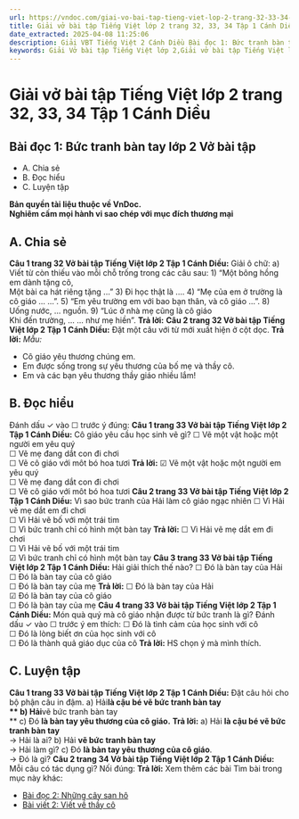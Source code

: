 ```yaml
---
url: https://vndoc.com/giai-vo-bai-tap-tieng-viet-lop-2-trang-32-33-34-tap-1-canh-dieu-321261
title: Giải vở bài tập Tiếng Việt lớp 2 trang 32, 33, 34 Tập 1 Cánh Diều - VnDoc.com
date_extracted: 2025-04-08 11:25:06
description: Giải VBT Tiếng Việt 2 Cánh Diều Bài đọc 1: Bức tranh bàn tay trang 32 được biên soạn nhằm giúp các em HS học tập tốt môn Tiếng Việt lớp 2 Cánh Diều. Mời các bạn tham khảo.
keywords: Giải Vở bài tập Tiếng Việt lớp 2,Giải vở bài tập Tiếng Việt lớp 2 trang 32 Tập 1 Cánh Diều,Giải Bài đọc 1 Bức tranh bàn tay lớp 2 Cánh Diều Vở bài tập,Bài 8 Em yêu thầy cô lớp 2 Vở bài tập,Giải VBT Tiếng Việt lớp 2 Tập 1 trang 32 Cánh Diều,Giải Bài đọc 1 Bức tranh bàn tay lớp 2 Cánh Diều,Giải vbt Tiếng Việt lớp 2
---
```


# Giải vở bài tập Tiếng Việt lớp 2 trang 32, 33, 34 Tập 1 Cánh Diều
## **Bài đọc 1: Bức tranh bàn tay lớp 2 Vở bài tập**
  * A. Chia sẻ
  * B. Đọc hiểu
  * C. Luyện tập

**Bản quyền tài liệu thuộc về VnDoc.**  
**Nghiêm cấm mọi hành vi sao chép với mục đích thương mại**
## **A. Chia sẻ**
**Câu 1 trang 32 Vở bài tập Tiếng Việt lớp 2 Tập 1 Cánh Diều:** Giải ô chữ:
a\) Viết từ còn thiếu vào mỗi chỗ trống trong các câu sau:
1\) “Một bông hồng em dành tặng cô,  
Một bài ca hát riêng tặng ...”
3\) Đi học thật là ....
4\) “Mẹ của em ở trường là cô giáo ... ...”.
5\) “Em yêu trường em với bao bạn thân, và cô giáo ...”.
8\) Uống nước, ... nguồn.
9\) “Lúc ở nhà mẹ cũng là cô giáo  
Khi đến trường, ... ... như mẹ hiền”.
**Trả lời:**
**Câu 2 trang 32 Vở bài tập Tiếng Việt lớp 2 Tập 1 Cánh Diều:** Đặt một câu với từ mới xuất hiện ở cột dọc.
**Trả lời:**
_Mẫu:_
  * Cô giáo yêu thương chúng em.
  * Em được sống trong sự yêu thương của bố mẹ và thầy cô.
  * Em và các bạn yêu thương thầy giáo nhiều lắm\!

## **B. Đọc hiểu**
Đánh dấu ✓ vào ☐ trước ý đúng:
**Câu 1 trang 33 Vở bài tập Tiếng Việt lớp 2 Tập 1 Cánh Diều:** Cô giáo yêu cầu học sinh vẽ gì?
☐ Vẽ một vật hoặc một người em yêu quý  
☐ Vẽ mẹ đang dắt con đi chơi  
☐ Vẽ cô giáo với môt bó hoa tươi
**Trả lời:**
☑ Vẽ một vật hoặc một người em yêu quý  
☐ Vẽ mẹ đang dắt con đi chơi  
☐ Vẽ cô giáo với môt bó hoa tươi
**Câu 2 trang 33 Vở bài tập Tiếng Việt lớp 2 Tập 1 Cánh Diều:** Vì sao bức tranh của Hải làm cô giáo ngạc nhiên
☐ Vì Hải vẽ mẹ dắt em đi chơi  
☐ Vì Hải vẽ bố với một trái tim  
☐ Vì bức tranh chỉ có hình một bàn tay
**Trả lời:**
☐ Vì Hải vẽ mẹ dắt em đi chơi  
☐ Vì Hải vẽ bố với một trái tim  
☑ Vì bức tranh chỉ có hình một bàn tay
**Câu 3 trang 33 Vở bài tập Tiếng Việt lớp 2 Tập 1 Cánh Diều:** Hải giải thích thế nào?
☐ Đó là bàn tay của Hải  
☐ Đó là bàn tay của cô giáo  
☐ Đó là bàn tay của mẹ
**Trả lời:**
☐ Đó là bàn tay của Hải  
☑ Đó là bàn tay của cô giáo  
☐ Đó là bàn tay của mẹ
**Câu 4 trang 33 Vở bài tập Tiếng Việt lớp 2 Tập 1 Cánh Diều:** Món quà quý mà cô giáo nhận được từ bức tranh là gì? Đánh dấu ✓ vào ☐ trước ý em thích:
☐ Đó là tình cảm của học sinh với cô  
☐ Đó là lòng biết ơn của học sinh với cô  
☐ Đó là thành quả giáo dục của cô
**Trả lời:**
HS chọn ý mà mình thích.
## **C. Luyện tập**
**Câu 1 trang 33 Vở bài tập Tiếng Việt lớp 2 Tập 1 Cánh Diều:** Đặt câu hỏi cho bộ phận câu in đậm.
a\) Hải**là cậu bé vẽ bức tranh bàn tay  
** b\) Hải**vẽ bức tranh bàn tay  
** c\) Đó **là bàn tay yêu thương của cô giáo.**
**Trả lời:**
a\) Hải **là cậu bé vẽ bức tranh bàn tay**  
→ Hải là ai?
b\) Hải **vẽ bức tranh bàn tay**  
→ Hải làm gì?
c\) Đó **là bàn tay yêu thương của cô giáo**.  
→ Đó là gì?
**Câu 2 trang 34 Vở bài tập Tiếng Việt lớp 2 Tập 1 Cánh Diều:** Mỗi câu có tác dụng gì? Nối đúng:
**Trả lời:**
Xem thêm các bài Tìm bài trong mục này khác:
  * [Bài đọc 2: Những cây san hô](</giai-vo-bai-tap-tieng-viet-lop-2-trang-34-35-tap-1-canh-dieu-321264>)
  * [Bài viết 2: Viết về thầy cô](</giai-vo-bai-tap-tieng-viet-lop-2-trang-35-tap-1-canh-dieu-321267>)

